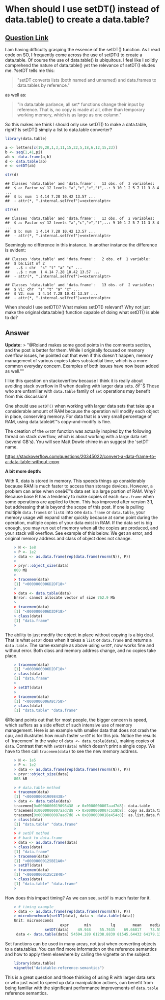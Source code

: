 When should I use setDT() instead of data.table() to create a data.table?
================

[Question Link](https://stackoverflow.com/questions/41917887/when-should-i-use-setdt-instead-of-data-table-to-create-a-data-table)
----------------------------------------------------------------------------------------------------------------------------------

I am having difficulty grasping the essence of the setDT() function. As I read code on SO, I frequently come across the use of setDT() to create a data.table. Of course the use of data.table() is ubiquitous. I feel like I solidly comprehend the nature of data.table() yet the relevance of setDT() eludes me. ?setDT tells me this:

> "setDT converts lists (both named and unnamed) and data.frames to data.tables by reference."

as well as:

> "In data.table parlance, all set\* functions change their input by reference. That is, no copy is made at all, other than temporary working memory, which is as large as one column."

So this makes me think I should only use setDT() to make a data.table, right? Is setDT() simply a list to data.table converter?

``` r
library(data.table)

a <- letters[c(19,20,1,3,11,15,22,5,18,6,12,15,23)]
b <- seq(1,41,pi)
ab <- data.frame(a,b)
d <- data.table(ab)
e <- setDT(ab)

str(d)
```

    ## Classes 'data.table' and 'data.frame':   13 obs. of  2 variables:
    ##  $ a: Factor w/ 12 levels "a","c","e","f",..: 9 10 1 2 5 7 11 3 8 4 ...
    ##  $ b: num  1 4.14 7.28 10.42 13.57 ...
    ##  - attr(*, ".internal.selfref")=<externalptr>

``` r
str(e)
```

    ## Classes 'data.table' and 'data.frame':   13 obs. of  2 variables:
    ##  $ a: Factor w/ 12 levels "a","c","e","f",..: 9 10 1 2 5 7 11 3 8 4 ...
    ##  $ b: num  1 4.14 7.28 10.42 13.57 ...
    ##  - attr(*, ".internal.selfref")=<externalptr>

Seemingly no difference in this instance. In another instance the difference is evident:

    ## Classes 'data.table' and 'data.frame':   2 obs. of  1 variable:
    ##  $ ba:List of 2
    ##   ..$ : chr  "s" "t" "a" "c" ...
    ##   ..$ : num  1 4.14 7.28 10.42 13.57 ...
    ##  - attr(*, ".internal.selfref")=<externalptr>

    ## Classes 'data.table' and 'data.frame':   13 obs. of  2 variables:
    ##  $ V1: chr  "s" "t" "a" "c" ...
    ##  $ V2: num  1 4.14 7.28 10.42 13.57 ...
    ##  - attr(*, ".internal.selfref")=<externalptr>

When should I use setDT()? What makes setDT() relevant? Why not just make the original data.table() function capable of doing what setDT() is able to do?

Answer
------

**Update:** &gt; "@Roland makes some good points in the comments section, and the post is better for them. While I originally focused on memory overflow issues, he pointed out that even if this doesn't happen, memory management of various copies takes substantial time, which is a more common everyday concern. Examples of both issues have now been added as well.""

I like this question on stackoverflow because I think it is really about avoiding stack overflow in R when dealing with larger data sets. ðŸ˜Š Those who are unfamiliar with `data.table` family of `set` operations may benefit from this discussion!

One should use `setDT()` when working with larger data sets that take up a considerable amount of RAM because the operation will modify each object in place, conserving memory. For data that is a very small percentage of RAM, using data.tableâ€™s copy-and-modify is fine.

The creation of the `setDT` function was actually inspired by the following thread on stack overflow, which is about working with a large data set (several GB's). You will see Matt Dowle chime in an suggest the 'setDT' name.

<https://stackoverflow.com/questions/20345022/convert-a-data-frame-to-a-data-table-without-copy>

**A bit more depth:**

With R, data is stored in memory. This speeds things up considerably because RAM is much faster to access than storage devices. However, a problem can arise when oneâ€™s data set is a large portion of RAM. Why? Because base R has a tendency to make copies of each `data.frame` when some operations are applied to them. This has improved after version 3.1, but addressing that is beyond the scope of this post. If one is pulling multiple `data.frame`s or `list`s into one `data.frame` or `data.table`, your memory usage will expand rather quickly because at some point during the operation, multiple copies of your data exist in RAM. If the data set is big enough, you may run out of memory when all the copies are produced, and your stack will overflow. See example of this below. We get an error, and original memory address and class of object does not change.

``` r
    > N <- 1e8
    > P <- 1e2
    > data <- as.data.frame(rep(data.frame(rnorm(N)), P))
    > 
    > pryr::object_size(data)
    800 MB
    > 
    > tracemem(data)
    [1] "<0000000006D2DF18>"
    > 
    > data <- data.table(data)
    Error: cannot allocate vector of size 762.9 Mb
    > 
    > tracemem(data)
    [1] "<0000000006D2DF18>"
    > class(data)
    [1] "data.frame"
    >
```

The ability to just modify the object in place without copying is a big deal. That is what `setDT` does when it takes a `list` or `data.frame` and returns a `data.table`. The same example as above using `setDT`, now works fine and without error. Both class and memory address change, and no copies take place.

``` r
    > tracemem(data)
    [1] "<0000000006D2DF18>"
    > class(data)
    [1] "data.frame"
    > 
    > setDT(data)
    >  
    > tracemem(data)
    [1] "<0000000006A8C758>"
    > class(data)
    [1] "data.table" "data.frame"
```

@Roland points out that for most people, the bigger concern is speed, which suffers as a side effect of such intensive use of memory management. Here is an example with smaller data that does not crash the cpu, and illustrates how much faster `setDT` is for this job. Notice the results of 'tracemem' in the wake of `data <- data.table(data)`, making copies of `data`. Contrast that with `setDT(data)` which doesn't print a single copy. We have to then call `tracemem(data)` to see the new memory address.

``` r
    > N <- 1e5
    > P <- 1e2
    > data <- as.data.frame(rep(data.frame(rnorm(N)), P))
    > pryr::object_size(data)
    808 kB

    > # data.table method
    > tracemem(data)
    [1] "<0000000019098438>"
    > data <- data.table(data)
    tracemem[0x0000000019098438 -> 0x0000000007aad7d8]: data.table 
    tracemem[0x0000000007aad7d8 -> 0x0000000007c518b8]: copy as.data.table.data.frame as.data.table data.table 
    tracemem[0x0000000007aad7d8 -> 0x0000000018e454c8]: as.list.data.frame as.list vapply copy as.data.table.data.frame as.data.table data.table 
    > class(data)
    [1] "data.table" "data.frame"
    > 
    > # setDT method
    > # back to data.frame
    > data <- as.data.frame(data)
    > class(data)
    [1] "data.frame"
    > tracemem(data)
    [1] "<00000000125BE1A0>"
    > setDT(data)
    > tracemem(data)
    [1] "<00000000125C2840>"
    > class(data)
    [1] "data.table" "data.frame"
    > 
```

How does this impact timing? As we can see, `setDT` is much faster for it.

``` r
    > # timing example
    > data <- as.data.frame(rep(data.frame(rnorm(N)), P))
    > microbenchmark(setDT(data), data <- data.table(data))
    Unit: microseconds
                         expr       min         lq        mean    median            max neval        uq
                  setDT(data)    49.948    55.7635    69.66017    73.553        100.238   100    79.198
     data <- data.table(data) 54594.289 61238.8830 81545.64432 64179.131     611632.427   100 68647.917
```

Set functions can be used in many areas, not just when converting objects to a data.tables. You can find more information on the reference semantics and how to apply them elsewhere by calling the vignette on the subject.

``` r
    library(data.table)    
    vignette("datatable-reference-semantics")
```

This is a great question and those thinking of using R with larger data sets or who just want to speed up data manipulation actives, can benefit from being familiar with the significant performance improvements of `data.table` reference semantics.
